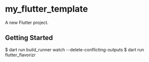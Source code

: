 # my_flutter_template

A new Flutter project.

## Getting Started

$ dart run build_runner watch --delete-conflicting-outputs
$ dart run flutter_flavorizr
